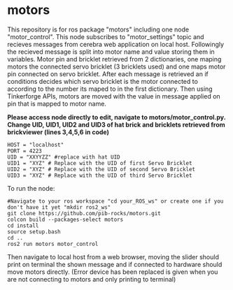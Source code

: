 # motors
This repository is for ros package "motors" including one node "motor_control". This node subscribes to "motor_settings" topic and recieves messages from cerebra web application on local host. Followingly the recieved message is split into motor name and value storing them in variables. Motor pin and bricklet retrieved from 2 dictionaries, one maping motors the connected servo bricklet (3 bricklets used) and one maps motor pin connected on servo bricklet. After each message is retrieved an if conditions decides which servo bricklet is the motor connected to according to the number its maped to in the first dictionary. Then using Tinkerforge APIs, motors are moved with the value in message applied on pin that is mapped to motor name.

**Please access node directly to edit, navigate to motors/motor_control.py. Change UID, UID1, UID2 and UID3 of hat brick and bricklets retrieved from brickviewer (lines 3,4,5,6 in code)**

```
HOST = "localhost"
PORT = 4223
UID = "XXYYZZ" #replace with hat UID
UID1 = "XYZ" # Replace with the UID of first Servo Bricklet
UID2 = "XYZ" # Replace with the UID of second Servo Bricklet
UID3 = "XYZ" # Replace with the UID of third Servo Bricklet
```

To run the node:
```
#Navigate to your ros workspace "cd your_ROS_ws" or create one if you don't have it yet "mkdir ros2_ws"
git clone https://github.com/pib-rocks/motors.git
colcon build --packages-select motors
cd install
source setup.bash
cd ..
ros2 run motors motor_control
```
Then navigate to local host from a web browser, moving the slider should print on terminal the shown message and if connected to hardware should move motors directly. (Error device has been replaced is given when you are not connecting to motors and only printing to terminal)

